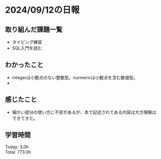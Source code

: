 # 2024/09/12の日報
## 取り組んだ課題一覧
* タイピング練習
* SQL入門を読む
## わかったこと
* integerは小数点のない整数型。nurmericは小数点を含む数値型。
* 
## 感じたこと
* 細かい部分の使い方に不安があるが、本で記述されてある内容は大方理解はできてきた。
## 学習時間
Today: 3.0h<br>
Total: 773.0h
